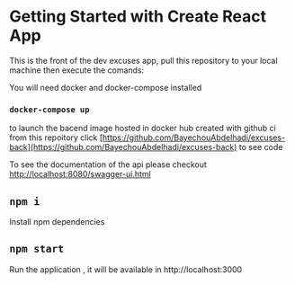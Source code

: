 

# Getting Started with Create React App

This is the front of the dev excuses app, pull this repository to your local machine then  execute the comands:

You will need docker and docker-compose installed 
### `docker-compose up`
to launch the bacend image hosted in docker hub created with github ci from this repoitory click [https://github.com/BayechouAbdelhadi/excuses-back](https://github.com/BayechouAbdelhadi/excuses-back) to see code 

To see the documentation of the api please checkout [http://localhost:8080/swagger-ui.html](http://localhost:8080/swagger-ui.html)

## `npm i`
Install npm dependencies

## `npm start`
Run the application , it will be available in http://localhost:3000